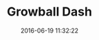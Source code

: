 ---
layout: default
title:  "Growball Dash"
date:   2016-06-19 11:32:22
categories: posts games
permalink: /projects/games/growball-dash/
icon: /src/img/game-covers/growball-dash.png
---